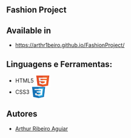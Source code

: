 ## Fashion Project

## Available in
- https://arthr1beiro.github.io/FashionProject/

## Linguagens e Ferramentas:
- HTML5 <img align="center" alt="Arth-HTML" height="30" width="40" src="https://raw.githubusercontent.com/devicons/devicon/master/icons/html5/html5-original.svg">
- CSS3 <img align="center" alt="Arth-CSS" height="30" width="40" src="https://raw.githubusercontent.com/devicons/devicon/master/icons/css3/css3-original.svg">

## Autores

- [Arthur Ribeiro Aguiar](https://www.github.com/ArthR1beiro)

